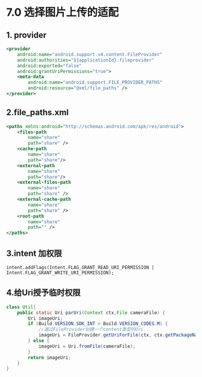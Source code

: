 # 7.0 选择图片上传的适配

## 1. provider

```.xml
<provider
    android:name="android.support.v4.content.FileProvider"
    android:authorities="${applicationId}.fileprovider"
    android:exported="false"
    android:grantUriPermissions="true">
    <meta-data
        android:name="android.support.FILE_PROVIDER_PATHS"
        android:resource="@xml/file_paths" />
</provider>
```
## 2.file_paths.xml
```.xml
<paths xmlns:android="http://schemas.android.com/apk/res/android">
    <files-path
        name="share"
        path="share" />
    <cache-path
        name="share"
        path="share"/>
    <external-path
        name="share"
        path="share"/>
    <external-files-path
        name="share"
        path="share" />
    <external-cache-path
        name="share"
        path="share" />
    <root-path
        name="share"
        path="" />
</paths>
```
## 3.intent 加权限
    
    intent.addFlags(Intent.FLAG_GRANT_READ_URI_PERMISSION | Intent.FLAG_GRANT_WRITE_URI_PERMISSION);  

## 4.给Uri授予临时权限

```java
class Util{
    public static Uri parUri(Context ctx,File cameraFile) {
        Uri imageUri;
        if (Build.VERSION.SDK_INT > Build.VERSION_CODES.M) {
            //通过FileProvider创建一个content类型的Uri
            imageUri = FileProvider.getUriForFile(ctx, ctx.getPackageName() + ".fileprovider", cameraFile);
        } else {
            imageUri = Uri.fromFile(cameraFile);
        }
        return imageUri;
    }
}
```